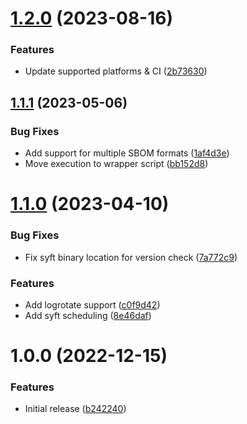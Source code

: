 # [1.2.0](https://github.com/de-it-krachten/ansible-role-syft/compare/v1.1.1...v1.2.0) (2023-08-16)


### Features

* Update supported platforms & CI ([2b73630](https://github.com/de-it-krachten/ansible-role-syft/commit/2b73630bc95da180b931f69c27bfdd31d0e2f133))

## [1.1.1](https://github.com/de-it-krachten/ansible-role-syft/compare/v1.1.0...v1.1.1) (2023-05-06)


### Bug Fixes

* Add support for multiple SBOM formats ([1af4d3e](https://github.com/de-it-krachten/ansible-role-syft/commit/1af4d3e4b13abeafc5cefc598fa044e10f09beb9))
* Move execution to wrapper script ([bb152d8](https://github.com/de-it-krachten/ansible-role-syft/commit/bb152d863b0dd27858f60f67f51c1bda7a15739e))

# [1.1.0](https://github.com/de-it-krachten/ansible-role-syft/compare/v1.0.0...v1.1.0) (2023-04-10)


### Bug Fixes

* Fix syft binary location for version check ([7a772c9](https://github.com/de-it-krachten/ansible-role-syft/commit/7a772c9bf66e05124d3a8bc548f702053eb4b89e))


### Features

* Add logrotate support ([c0f9d42](https://github.com/de-it-krachten/ansible-role-syft/commit/c0f9d42e6c000ebf8e6578717c4d4e7c2e7724d3))
* Add syft scheduling ([8e46daf](https://github.com/de-it-krachten/ansible-role-syft/commit/8e46dafdbdd8450df25428c8a398889a1a48b74e))

# 1.0.0 (2022-12-15)


### Features

* Initial release ([b242240](https://github.com/de-it-krachten/ansible-role-syft/commit/b2422407069fcdb06d22a35009b093dc1832b64e))
